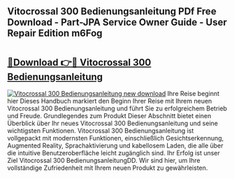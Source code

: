 ## Vitocrossal 300 Bedienungsanleitung PDf Free Download - Part-JPA Service Owner Guide - User Repair Edition m6Fog

# <h2><a href="http://df3muy5.blite.top/?on=Vitocrossal+300+Bedienungsanleitung">🔗Download 👉🔴 Vitocrossal 300 Bedienungsanleitung</a></h2>

[![Vitocrossal 300 Bedienungsanleitung new download](https://i.imgur.com/lujVjoI.png)](http://df3muy5.blite.top/?on=Vitocrossal+300+Bedienungsanleitung)
Ihre Reise beginnt hier Dieses Handbuch markiert den Beginn Ihrer Reise mit Ihrem neuen Vitocrossal 300 Bedienungsanleitung und führt Sie zu erfolgreichem Betrieb und Freude. Grundlegendes zum Produkt Dieser Abschnitt bietet einen Überblick über Ihr neues Vitocrossal 300 Bedienungsanleitung und seine wichtigsten Funktionen. Vitocrossal 300 Bedienungsanleitung ist vollgepackt mit modernsten Funktionen, einschließlich Gesichtserkennung, Augmented Reality, Sprachaktivierung und kabellosem Laden, die alle über die intuitive Benutzeroberfläche leicht zugänglich sind. Ihr Erfolg ist unser Ziel Vitocrossal 300 BedienungsanleitungDD. Wir sind hier, um Ihre vollständige Zufriedenheit mit Ihrem neuen Produkt zu gewährleisten.
